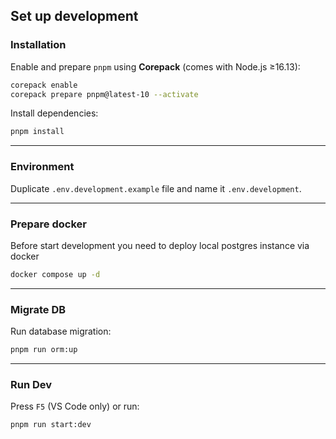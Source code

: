 ## Set up development

### Installation

Enable and prepare `pnpm` using **Corepack** (comes with Node.js ≥16.13):

```bash
corepack enable
corepack prepare pnpm@latest-10 --activate
```

Install dependencies:

```bash
pnpm install
```

---

### Environment

Duplicate `.env.development.example` file and name it `.env.development`.

---

### Prepare docker

Before start development you need to deploy local postgres instance via docker

```bash
docker compose up -d
```

---

### Migrate DB

Run database migration:

```bash
pnpm run orm:up
```

---

### Run Dev

Press `F5` (VS Code only) or run:

```bash
pnpm run start:dev
```
